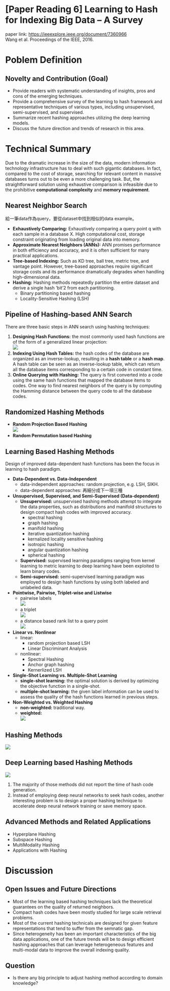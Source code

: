 # [Paper Reading 6] Learning to Hash for Indexing Big Data – A Survey  
paper link: https://ieeexplore.ieee.org/document/7360966  
Wang et al. Proceedings of the IEEE, 2016.  
# Poblem Definition
## Novelty and Contribution (Goal)
* Provide readers with systematic understanding of insights, pros and cons of the emerging techniques.  
* Provide a comprehensive survey of the learning to hash framework and representative techniques of various types, including unsupervised, semi-supervised, and supervised.  
* Summarize recent hashing approaches utilizing the deep learning models.  
* Discuss the future direction and trends of research in this area.  

# Technical Summary
Due to the dramatic increase in the size of the data, modern information technology infrastructure has to deal with such gigantic databases. In fact, compared to the cost of storage, searching for relevant content in massive databases turns out to be even a more challenging task. But, the straightforward solution using exhaustive comparison is infeasible due to the prohibitive **computational complexity** and **memory requirement**.  

## Nearest Neighbor Search
給一筆data作為query，要從dataset中找到相似的data example。  
* **Exhaustively Comparing:** Exhaustively comparing a query point q with each sample in a database X. High computational cost, storage constraint originating from loading original data into memory.  
* **Approximate Nearest Neighbors (ANNs):** ANN promises performance in both efficiency and accuracy, and it is often sufficient for many practical applications.  
* **Tree-based Indexing:** Such as KD tree, ball tree, metric tree, and vantage point. However, tree-based approaches require significant storage costs and its performance dramatically degrades when handling high-dimensional data.  
* **Hashing:** Hashing methods repeatedly partition the entire dataset and derive a single hash ’bit’2 from each partitioning.  
    * Binary partitioning based hashing  
    * Locality-Sensitive Hashing (LSH)  

## Pipeline of Hashing-based ANN Search
There are three basic steps in ANN search using hashing techniques:  
1. **Designing Hash Functions:** the most commonly used hash functions are of the form of a generalized linear projection:  
![](https://i.imgur.com/3PZBUAt.png)  
2. **Indexing Using Hash Tables:** the hash codes of the database are organized as an inverse-lookup, resulting in a **hash table** or a **hash map**. A hash table can be seen as an inverse-lookup table, which can return all the database items corresponding to a certain code in constant time.  
3. **Online Querying with Hashing:** The query is first converted into a code using the same hash functions that mapped the database items to codes. One way to find nearest neighbors of the query is by computing the Hamming distance between the query code to all the database codes.  

## Randomized Hashing Methods
* **Random Projection Based Hashing**  
![](https://i.imgur.com/719oV5g.png)  
* **Random Permutation based Hashing**  

## Learning Based Hashing Methods
Design of improved data-dependent hash functions
has been the focus in learning to hash paradigm.  
* **Data-Dependent vs. Data-Independent**  
    * data-independent approaches: random projection, e.g. LSH, SIKH.  
	* data-dependent approaches: 再細分成下一項三種  
* **Unsupervised, Supervised, and Semi-Supervised (Data-dependent)**  
	* **Unsupervised:** unsupervised hashing methods attempt to integrate the data properties, such as distributions and manifold structures to design compact hash codes with improved accuracy.  
		* spectral hashing  
        * graph hashing  
        * manifold hashing  
        * iterative quantization hashing  
        * kernalized locality sensitive hashing  
        * isotropic hashing  
        * angular quantization hashing  
        * spherical hashing  
	* **Supervised:** supervised learning paradigms ranging from kernel learning to metric learning to deep learning have been exploited to learn binary codes.  
	* **Semi-supervised:** semi-supervised learning paradigm was employed to design hash functions by using both labeled and unlabeled data.  
* **Pointwise, Pairwise, Triplet-wise and Listwise**  
	* pairwise labels  
    ![](https://i.imgur.com/kmTmn0c.png)  
	* a triplet  
	![](https://i.imgur.com/OtSmANe.png)  
	* a distance based rank list to a query point  
	![](https://i.imgur.com/VpnH7uf.png)  
* **Linear vs. Nonlinear**  
	* linear:  
        * random projection based LSH  
        * Linear Discriminant Analysis  
	* nonlinear:  
		* Spectral Hashing  
		* Anchor graph hashing  
		* Kernerlized LSH  
* **Single-Shot Learning vs. Multiple-Shot Learning**  
	* **single-shot learning:** the optimal solution is derived by optimizing the objective function in a single-shot.  
	* **multiple-shot learning:** the given label information can be used to assess the quality of the hash functions learned in previous steps.  
* **Non-Weighted vs. Weighted Hashing**  
	* **non-weighted:** traditional way.  
    * **weighted:**  
    ![](https://i.imgur.com/IaExo1s.png)  

    
## Hashing Methods
![](https://i.imgur.com/K5mByfn.png)  

## Deep Learning based Hashing Methods
![](https://i.imgur.com/kvbi3Ac.png)  

1. The majority of those methods did not report the time of hash code generation.  
2. Instead of employing deep neural networks to seek hash codes, another interesting problem is to design a proper hashing technique to accelerate deep neural network training or save memory space.  
## Advanced Methods and Related Applications
* Hyperplane Hashing  
* Subspace Hashing  
* MultiModality Hashing  
* Applications with Hashing  
# Discussion
## Open Issues and Future Directions
* Most of the learning based hashing techniques lack the theoretical guarantees on the quality of returned neighbors.  
* Compact hash codes have been mostly studied for large scale retrieval problems.  
* Most of the current hashing technicals are designed for given feature representations that tend to suffer from the semnatic gap.  
* Since heterogeneity has been an important characteristics of the big data applications, one of the future trends will be to design efficient hashing approaches that can leverage heterogeneous features and multi-modal data to improve the overall indexing quality.  
## Question
* Is there any big principle to adjust hashing method according to domain knowledge?   


